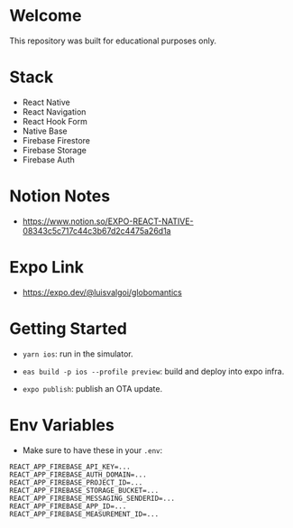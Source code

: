 # Welcome

This repository was built for educational purposes only.


# Stack

- React Native
- React Navigation
- React Hook Form
- Native Base
- Firebase Firestore
- Firebase Storage
- Firebase Auth

# Notion Notes
- https://www.notion.so/EXPO-REACT-NATIVE-08343c5c717c44c3b67d2c4475a26d1a

# Expo Link

- https://expo.dev/@luisvalgoi/globomantics

# Getting Started

- `yarn ios`: run in the simulator.

- `eas build -p ios --profile preview`: build and deploy into expo infra.

- `expo publish`: publish an OTA update.

# Env Variables

- Make sure to have these in your `.env`:

```
REACT_APP_FIREBASE_API_KEY=...
REACT_APP_FIREBASE_AUTH_DOMAIN=...
REACT_APP_FIREBASE_PROJECT_ID=...
REACT_APP_FIREBASE_STORAGE_BUCKET=...
REACT_APP_FIREBASE_MESSAGING_SENDERID=...
REACT_APP_FIREBASE_APP_ID=...
REACT_APP_FIREBASE_MEASUREMENT_ID=...
```
